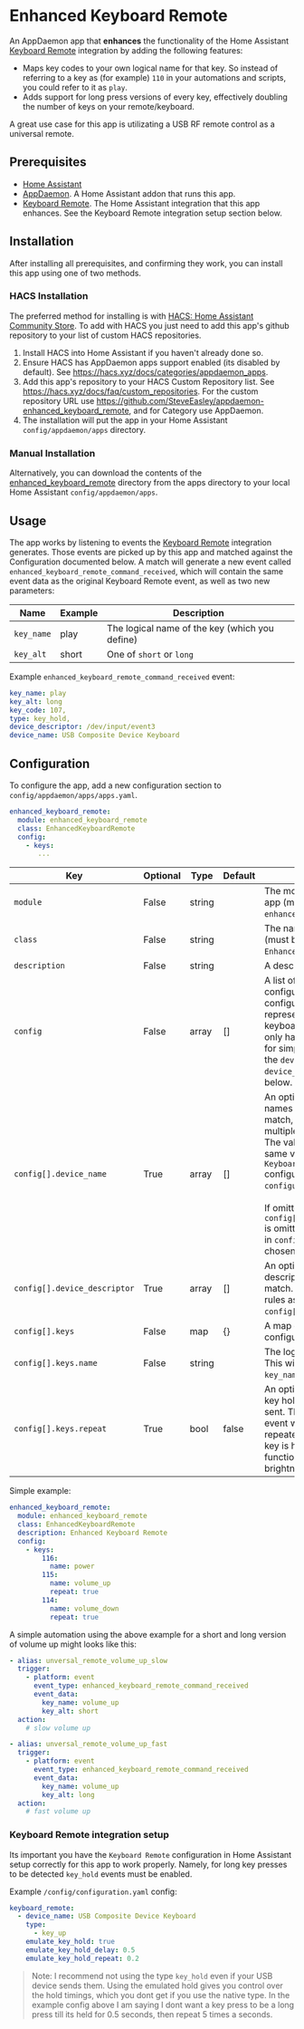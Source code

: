 # Enhanced Keyboard Remote

An AppDaemon app that **enhances** the functionality of the Home Assistant [Keyboard Remote](https://www.home-assistant.io/integrations/keyboard_remote) integration by adding the following features:

- Maps key codes to your own logical name for that key. So instead of referring to a key as (for example) `110` in your automations and scripts, you could refer to it as `play`.
- Adds support for long press versions of every key, effectively doubling the number of keys on your remote/keyboard.

A great use case for this app is utilizating a USB RF remote control as a universal remote.

## Prerequisites

- [Home Assistant](https://www.home-assistant.io/)
- [AppDaemon](https://community.home-assistant.io/t/home-assistant-community-add-on-appdaemon-4/163259). A Home Assistant addon that runs this app.
- [Keyboard Remote](https://www.home-assistant.io/integrations/keyboard_remote). The Home Assistant integration that this app enhances. See the Keyboard Remote integration setup section below.

## Installation

After installing all prerequisites, and confirming they work, you can install this app using one of two methods.

### HACS Installation

The preferred method for installing is with [HACS: Home Assistant Community Store](https://hacs.xyz/). To add with HACS you just need to add this app's github repository to your list of custom HACS repositories.

1. Install HACS into Home Assistant if you haven't already done so.
1. Ensure HACS has AppDaemon apps support enabled (its disabled by default). See https://hacs.xyz/docs/categories/appdaemon_apps.
1. Add this app's repository to your HACS Custom Repository list. See https://hacs.xyz/docs/faq/custom_repositories. For the custom repository URL use https://github.com/SteveEasley/appdaemon-enhanced_keyboard_remote, and for Category use AppDaemon.
1. The installation will put the app in your Home Assistant `config/appdaemon/apps` directory.

### Manual Installation

Alternatively, you can download the contents of the [enhanced_keyboard_remote](https://github.com/SteveEasley/appdaemon-enhanced_keyboard_remote/tree/main/apps/enhanced_keyboard_remote) directory from the apps directory to your local Home Assistant `config/appdaemon/apps`.

## Usage

The app works by listening to events the [Keyboard Remote](https://www.home-assistant.io/integrations/keyboard_remote) integration generates. Those events are picked up by this app and matched against the Configuration documented below. A match will generate a new event called `enhanced_keyboard_remote_command_received`, which will contain the same event data as the original Keyboard Remote event, as well as two new parameters:

Name | Example | Description
-- | -- | --
`key_name` | play | The logical name of the key (which you define)
`key_alt` | short | One of `short` or `long`

Example `enhanced_keyboard_remote_command_received` event:

```yaml
key_name: play
key_alt: long
key_code: 107,
type: key_hold,
device_descriptor: /dev/input/event3
device_name: USB Composite Device Keyboard
```

## Configuration

To configure the app, add a new configuration section to `config/appdaemon/apps/apps.yaml`.

```yaml
enhanced_keyboard_remote:
  module: enhanced_keyboard_remote
  class: EnhancedKeyboardRemote
  config:
    - keys:
       ... 
```

Key | Optional | Type | Default | Description
-- | -- | -- | -- | --
`module` | False | string | | The module name of the app (must be `enhanced_keyboard_remote`).
`class` | False | string | | The name of the Class (must be `EnhancedKeyboardRemote`).
`description` | False | string | | A description for the app.
`config` | False | array | [] | A list of one or more device configurations. Each configuration should represent one keyboard/remote. If you only have a single device, for simplicity you can omit the `device_name` / `device_descriptor` keys below.
`config[].device_name` | True | array | [] | An optional list of device names this config must match, allowing support for multiple keyboard/remotes. The values would be the same values used in your `Keyboard Remote` configuration in `configuration.yaml`.<br><br>If omitted (and `config[].device_descriptor` is omitted), the first config in `config[]` will always be chosen.
`config[].device_descriptor` | True | array | [] | An optional list of device descriptors this config must match. Follows the same rules as `config[].device_name`.
`config[].keys` | False | map | {} | A map of key codes to configuration.
`config[].keys.name` | False | string | | The logical name of the key. This will show up as `key_name` in the event.
`config[].keys.repeat` | True | bool | false | An optional flag indicating key hold repeats should be sent. This means a new event will be generated repeatedly as long as the key is held. Useful for functions such as brightness level or volume.

Simple example:
```yaml
enhanced_keyboard_remote:
  module: enhanced_keyboard_remote
  class: EnhancedKeyboardRemote
  description: Enhanced Keyboard Remote
  config:
    - keys:
        116:
          name: power
        115:
          name: volume_up
          repeat: true
        114:
          name: volume_down
          repeat: true
```

A simple automation using the above example for a short and long version of volume up might looks like this:

```yaml
- alias: unversal_remote_volume_up_slow
  trigger:
    - platform: event
      event_type: enhanced_keyboard_remote_command_received
      event_data:
        key_name: volume_up
        key_alt: short
  action:
    # slow volume up

- alias: unversal_remote_volume_up_fast
  trigger:
    - platform: event
      event_type: enhanced_keyboard_remote_command_received
      event_data:
        key_name: volume_up
        key_alt: long
  action:
    # fast volume up
```

### Keyboard Remote integration setup

Its important you have the `Keyboard Remote` configuration in Home Assistant setup correctly for this app to work properly. Namely, for long key presses to be detected `key_hold` events must be enabled.

Example `/config/configuration.yaml` config:

```yaml
keyboard_remote:
  - device_name: USB Composite Device Keyboard
    type:
      - key_up
    emulate_key_hold: true
    emulate_key_hold_delay: 0.5
    emulate_key_hold_repeat: 0.2
```

> Note: I recommend not using the type `key_hold` even if your USB device sends them. Using the emulated hold gives you control over the hold timings, which you dont get if you use the native type. In the example config above I am saying I dont want a key press to be a long press till its held for 0.5 seconds, then repeat 5 times a seconds.